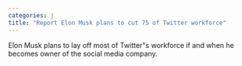 ```yaml
---
categories: j
title: "Report Elon Musk plans to cut 75 of Twitter workforce"
---
```

Elon Musk plans to lay off most of Twitter"s workforce if and when he becomes owner of the social media company.